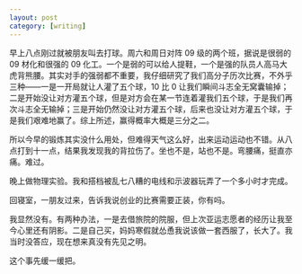 ```yaml
---
layout: post
category: [writing]
---
```


早上八点刚过就被朋友叫去打球。周六和周日对阵 09 级的两个班，据说是很弱的 09 材化和很强的 09 化工。一个是弱的可以给人提鞋，一个是强的队员人高马大虎背熊腰。其实对手的强弱都不重要，我仔细研究了我们高分子历次比赛，不外乎三种——一是一开局就让人灌了五个球，10 比 0 让我们瞬间斗志全无窝囊输掉；二是开始没让对方灌五个球，但是对方会在某一节连着灌我们五个球，于是我们再次斗志全无输掉；三是开始仍然没让对方灌五个球，后来也没让对方灌五个球，于是我们艰难地赢了。综上所述，赢得概率大概是三分之二。

所以今早的锻炼其实没什么用处，但难得天气这么好，出来运动运动也不错。从八点打到十一点，结果我发现我的背拉伤了。坐也不是，站也不是。弯腰痛，挺直亦痛。难过。

晚上做物理实验。我和搭档被乱七八糟的电线和示波器玩弄了一个多小时才完成。

回寝室，一朋友过来，告诉我说创业的比赛需要正装，你有吗。

我显然没有。有两种办法，一是去借旅院的院服，但上次亚运志愿者的经历让我至今心里还有阴影。二是自己买，妈妈寒假就怂恿我说该做一套西服了，长大了。我当时没答应，现在想来真没有先见之明。

这个事先缓一缓把。
